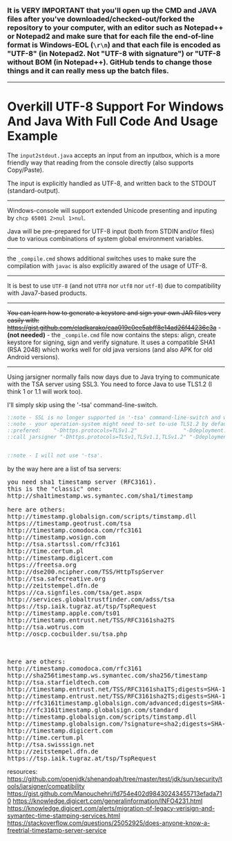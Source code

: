
<h3>It is VERY IMPORTANT that you'll open up the CMD and JAVA files after you've downloaded/checked-out/forked the repository to your computer, with an editor such as Notepad++ or Notepad2 and make sure that for each file the end-of-line format is Windows-EOL (<code>\r\n</code>) and that each file is encoded as "UTF-8" (in Notepad2. Not "UTF-8 with signature") or "UTF-8 without BOM (in Notepad++). GitHub tends to change those things and it can really mess up the batch files.</h3>

<hr/>

<h1>Overkill UTF-8 Support For Windows And Java With Full Code And Usage Example</h1>

The <code>input2stdout.java</code> accepts an input from an inputbox, 
which is a more friendly way that reading from the console directly (also supports Copy/Paste).

The input is explicitly handled as UTF-8, 
and written back to the STDOUT (standard-output).

<hr/>

Windows-console will support extended Unicode presenting and inputing by <code>chcp 65001 2&gt;nul 1&gt;nul</code>.

Java will be pre-prepared for UTF-8 input (both from STDIN and/or files) due to various combinations of system global environment variables.

<hr/>

the <code>_compile.cmd</code> shows additional switches uses to make sure the compilation with <code>javac</code> is also explicitly awared of the usage of UTF-8.


<hr/>

It is best to use <code>UTF-8</code> (and not <code>UTF8</code> nor <code>utf8</code> nor <code>utf-8</code>) due to compatibility with Java7-based products.

<hr/>

<del>You can learn how to generate a keystore and sign your own JAR files very easily with: <a href="https://gist.github.com/eladkarako/caa019c0ee5abff8e14ad26f44236c3a">https://gist.github.com/eladkarako/caa019c0ee5abff8e14ad26f44236c3a</a></del> - <strong>(not needed)</strong> - the <code>_compile.cmd</code> file now contains the steps: align, create keystore for signing, sign and verify signature. It uses a compatible SHA1 (RSA 2048) which works well for old java versions (and also APK for old Android versions).

<hr/>

Using jarsigner normally fails now days due to Java trying to communicate with the TSA server using SSL3. You need to force Java to use TLS1.2 (I think 1 or 1.1 will work too). 

I'll simply skip using the '-tsa' command-line-switch. 


```cmd
::note - SSL is no longer supported in '-tsa' command-line-switch and will fail, TLS 1.2 is prefered but not all Java7 supports it so I've left-in the 1.0 and 1.1 enabled.
::note - your operation-system might need to-set to-use TLS1.2 by default (google: "how to set Windows 7 to use TLS1.2).
::prefered:    "-Dhttps.protocols=TLSv1.2"               "-Ddeployment.security.SSLv2Hello=false" "-Ddeployment.security.SSLv3=false" "-Ddeployment.security.TLSv1=false" "-Ddeployment.security.TLSv1.1=false" "-Ddeployment.security.TLSv1.2=true"
::call jarsigner "-Dhttps.protocols=TLSv1,TLSv1.1,TLSv1.2" "-Ddeployment.security.SSLv2Hello=false" "-Ddeployment.security.SSLv3=false" "-Ddeployment.security.TLSv1=true"  "-Ddeployment.security.TLSv1.1=true"  "-Ddeployment.security.TLSv1.2=true" -keystore "foo.keystore" -storepass "123456" -keypass "123456" -digestalg "SHA1" -sigalg "SHA1withRSA" "-verbose:all" "input2stdout.jar" "alias_name"


::note - I will not use '-tsa'.
```

by the way here are a list of tsa servers:
<pre>
you need sha1 timestamp server (RFC3161).
this is the "classic" one:
http://sha1timestamp.ws.symantec.com/sha1/timestamp

here are others:
http://timestamp.globalsign.com/scripts/timstamp.dll
https://timestamp.geotrust.com/tsa
http://timestamp.comodoca.com/rfc3161
http://timestamp.wosign.com
http://tsa.startssl.com/rfc3161
http://time.certum.pl
http://timestamp.digicert.com
https://freetsa.org
http://dse200.ncipher.com/TSS/HttpTspServer
http://tsa.safecreative.org
http://zeitstempel.dfn.de
https://ca.signfiles.com/tsa/get.aspx
http://services.globaltrustfinder.com/adss/tsa
https://tsp.iaik.tugraz.at/tsp/TspRequest
http://timestamp.apple.com/ts01
http://timestamp.entrust.net/TSS/RFC3161sha2TS
http://tsa.wotrus.com
http://oscp.cocbuilder.su/tsa.php



here are others:
http://timestamp.comodoca.com/rfc3161
http://sha256timestamp.ws.symantec.com/sha256/timestamp
http://tsa.starfieldtech.com
http://timestamp.entrust.net/TSS/RFC3161sha1TS;digests=SHA-1,SHA-256
http://timestamp.entrust.net/TSS/RFC3161sha2TS;digests=SHA-1,SHA-256
http://rfc3161timestamp.globalsign.com/advanced;digests=SHA-256,SHA-512
http://rfc3161timestamp.globalsign.com/standard
http://timestamp.globalsign.com/scripts/timstamp.dll
http://timestamp.globalsign.com/?signature=sha2;digests=SHA-256,SHA-512
http://timestamp.digicert.com
http://time.certum.pl
http://tsa.swisssign.net
http://zeitstempel.dfn.de
https://tsp.iaik.tugraz.at/tsp/TspRequest
</pre>

resources: https://github.com/openjdk/shenandoah/tree/master/test/jdk/sun/security/tools/jarsigner/compatibility 
https://gist.github.com/Manouchehri/fd754e402d98430243455713efada710 
https://knowledge.digicert.com/generalinformation/INFO4231.html 
https://knowledge.digicert.com/alerts/migration-of-legacy-verisign-and-symantec-time-stamping-services.html 
https://stackoverflow.com/questions/25052925/does-anyone-know-a-freetrial-timestamp-server-service